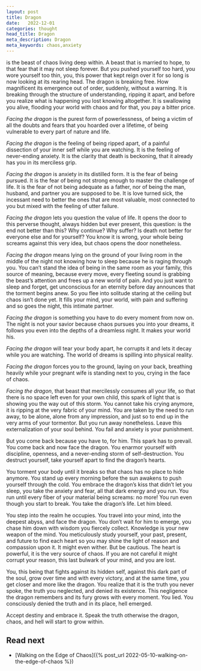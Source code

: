 ```yaml
---
layout: post
title: Dragon
date:   2022-12-01
categories: thought
head_title: Dragon
meta_description: Dragon
meta_keywords: chaos,anxiety
---
```


is the beast of chaos living deep within. A beast that is married to hope, to that fear that it may not sleep forever. But you pushed yourself too hard, you wore yourself too thin, you, this power that kept reign over it for so long is now looking at its rearing head. The dragon is breaking free. How magnificent its emergence out of order, suddenly, without a warning. It is breaking through the structure of understanding, ripping it apart, and before you realize what is happening you lost knowing altogether. It is swallowing you alive, flooding your world with chaos and for that, you pay a bitter price.

*Facing the dragon* is the purest form of powerlessness, of being a victim of all the doubts and fears that you hoarded over a lifetime, of being vulnerable to every part of nature and life.

*Facing the dragon* is the feeling of being ripped apart, of a painful dissection of your inner self while you are watching. It is the feeling of never-ending anxiety. It is the clarity that death is beckoning, that it already has you in its merciless grip.

*Facing the dragon* is anxiety in its distilled form. It is the fear of being pursued. It is the fear of being not strong enough to master the challenge of life. It is the fear of not being adequate as a father, nor of being the man, husband, and partner you are supposed to be. It is love turned sick, the incessant need to better the ones that are most valuable, most connected to you but mixed with the feeling of utter failure.

*Facing the dragon* lets you question the value of life. It opens the door to this perverse thought, always hidden but ever present, this question: is the end not better than this? Why continue? Why suffer? Is death not better for everyone else and for yourself? You know it is wrong, your whole being screams against this very idea, but chaos opens the door nonetheless.

*Facing the dragon* means lying on the ground of your living room in the middle of the night not knowing how to sleep because he is raging through you. You can’t stand the idea of being in the same room as your family, this source of meaning, because every move, every fleeting sound is grabbing the beast’s attention and frees up a new world of pain. And you just want to sleep and forget, get unconscious for an eternity before day announces that the torment begins anew. So you flee into solitude staring at the ceiling but chaos isn’t done yet. It fills your mind, your world, with pain and suffering and so goes the night, this intimate partner.

*Facing the dragon* is something you have to do every moment from now on. The night is not your savior because chaos pursues you into your dreams, it follows you even into the depths of a dreamless night. It makes your world his.

*Facing the dragon* will tear your body apart, he corrupts it and lets it decay while you are watching. The world of dreams is spilling into physical reality.

*Facing the dragon* forces you to the ground, laying on your back, breathing heavily while your pregnant wife is standing next to you, crying in the face of chaos.

*Facing the dragon*, that beast that mercilessly consumes all your life, so that there is no space left even for your own child, this spark of light that is showing you the way out of this storm. You cannot take his crying anymore, it is ripping at the very fabric of your mind. You are taken by the need to run away, to be alone, alone from any impression, and just so to end up in the very arms of your tormentor. But you run away nonetheless. Leave this externalization of your soul behind. You fail and anxiety is your punishment.

But you come back because you have to, for him. This spark has to prevail. You come back and now face the dragon. You enarmor yourself with discipline, openness, and a never-ending storm of self-destruction. You destruct yourself, take yourself apart to find the dragon’s hearts.

You torment your body until it breaks so that chaos has no place to hide anymore. You stand up every morning before the sun awakens to push yourself through the cold. You embrace the dragon’s kiss that didn’t let you sleep, you take the anxiety and fear, all that dark energy and you run. You run until every fiber of your material being screams: no more! You run even though you start to break. You take the dragon’s life. Let him bleed.

You step into the realm he occupies. You travel into your mind, into the deepest abyss, and face the dragon. You don’t wait for him to emerge, you chase him down with wisdom you fiercely collect. Knowledge is your new weapon of the mind. You meticulously study yourself, your past, present, and future to find each heart so you may shine the light of reason and compassion upon it. It might even wither. But be cautious. The heart is powerful, it is the very source of chaos. If you are not careful it might corrupt your reason, this last bulwark of your mind, and you are lost.

You, this being that fights against its hidden self, against this dark part of the soul, grow over time and with every victory, and at the same time, you get closer and more like the dragon. You realize that it is the truth you never spoke, the truth you neglected, and denied its existence. This negligence the dragon remembers and its fury grows with every moment. You lied. You consciously denied the truth and in its place, hell emerged.

Accept destiny and embrace it. Speak the truth otherwise the dragon, chaos, and hell will start to grow within.

## Read next
* [Walking on the Edge of Chaos]({% post_url 2022-05-10-walking-on-the-edge-of-chaos %})